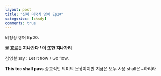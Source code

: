 ```yaml
---
layout: post
title: "진짜 미국식 영어 Ep20"
categories: [study]
comments: true
---
```


비정상 영어 Ep20.

<b>물 흐르듯 지나간다 / 이 또한 지나가리</b>

김영철 say : Let it flow / Go flow.

<b>This too shall pass</b>
종교적인 의미의 문장이지만 지금은 모두 사용
shall은 ~하리라 
